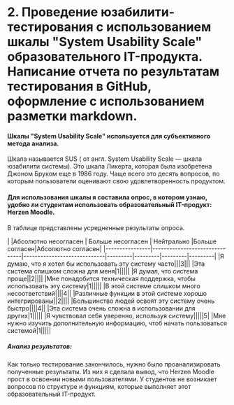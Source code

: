 # 2. Проведение юзабилити-тестирования с использованием шкалы "System Usability Scale" образовательного IT-продукта. Написание отчета по результатам тестирования в GitHub, оформление с использованием разметки markdown.

#### Шкалы "System Usability Scale" используется для субъективного метода анализа.
Шкала называется SUS ( от англ. System Usability Scale — шкала юзабилити системы). Это шкала Ликерта, которая была изобретена Джоном Бруком еще в 1986 году. Чаще всего это десять вопросов, по которым пользователи оценивают свою удовлетворенность продуктом.

#### Для использования шкалы я составила опрос, в котором узнаю, удобно ли студентам использовать образовательный IT-продукт: Herzen Moodle.
В таблице представлены усредненные результаты опроса.


|                |Абсолютно несогласен                          |                  Больше несогласен      |      Нейтрально                    |Больше согласен|Абсолютно согласен|
|----------------|-------------------------------|-----------------------------|---------|---------|---------|---------|
|Я думаю, что я хотел бы использовать эту систему часто|||3|||
|Эта система слишком сложна для меня|1|||||
|Я думал, что система проще||2||||
|Мне понадобится техническая поддержка, чтобы использовать эту систему|1|||||
|В этой системе слишком много несоответствий||||4||
|Различные функции в этой системе хорошо интегрированы||2||||
|Большинство людей освоят эту систему очень быстро||||4||
|Эта система очень сложна в использовании для других|1|||||
|Я чувствовал себя уверенно, используя систему|||||5|
|Мне нужно изучить дополнительную информацию, чтоб начать пользоваться системой|1|||||

##### Анализ результатов:
Как только тестирование закончилось, нужно было проанализировать полученные результаты.
Из них я сделала вывод, что Herzen Moodle прост в освоении новыми пользователями. У студентов не возникает вопросов по структуре и функциям, которые выполняет этот образовательный IT-продукт.
